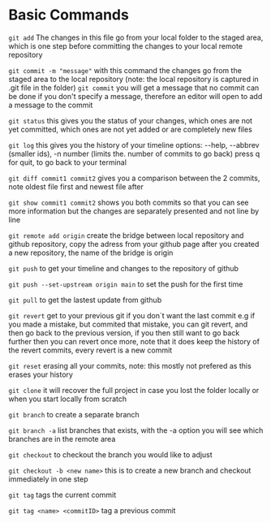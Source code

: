 # Basic Commands

`git add`  <file>
The changes in this file go from your local folder to the staged area, which is one step before committing the changes to your local remote repository

`git commit -m "message"`
with this command the changes go from the staged area to the local repository (note: the local repository is captured in .git file in the folder)
`git commit`
you will get a message that no commit can be done if you don't specify a message, therefore an editor will open to add a message to the commit

`git status`
this gives you the status of your changes, which ones are not yet committed, which ones are not yet added or are completely new files 

`git log`
this gives you the history of your timeline
options: --help, --abbrev (smaller ids), -n number (limits the. number of commits to go back)
press q for quit, to go back to your terminal

`git diff commit1 commit2`
gives you a comparison between the 2 commits, note oldest file first and newest file after

`git show commit1 commit2`
shows you both commits so that you can see more information but the changes are separately presented and not line by line

`git remote add origin` <adress>
create the bridge between local repository and github repository, copy the adress from your github page after you created a new repository, the name of the bridge is origin

`git push`
to get your timeline and changes to the repository of github

`git push --set-upstream origin main`
to set the push for the first time

`git pull` 
to get the lastest update from github

`git revert`
get to your previous git if you don`t want the last commit
e.g if you made a mistake, but commited that mistake, you can git revert, and then go back to the previous version, if you then still want to go back further then you can revert once more, note that it does keep the history of the revert commits, every revert is a new commit

`git reset`
erasing all your commits, note: this mostly not prefered as this erases your history

`git clone`
it will recover the full project in case you lost the folder locally
or when you start locally from scratch 

`git branch` <new branch>
to create a separate branch

`git branch -a`
list branches that exists, with the -a option you will see which branches are in the remote area

`git checkout`
to checkout the branch you would like to adjust

`git checkout -b <new name>`
this is to create a new branch and checkout immediately in one step

`git tag`
tags the current commit

`git tag <name> <commitID>`
tag a previous commit